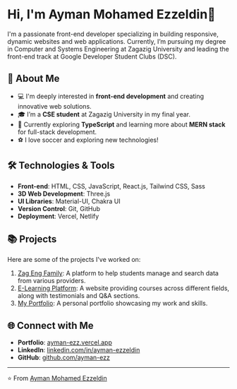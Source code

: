 # Hi, I'm Ayman Mohamed Ezzeldin💚

I'm a passionate front-end developer specializing in building responsive, dynamic websites and web applications. Currently, I’m pursuing my degree in Computer and Systems Engineering at Zagazig University and leading the front-end track at Google Developer Student Clubs (DSC).

## 🚀 About Me

- 💻 I'm deeply interested in **front-end development** and creating innovative web solutions.
- 🎓 I’m a **CSE student** at Zagazig University in my final year.
- 🌱 Currently exploring **TypeScript** and learning more about **MERN stack** for full-stack development.
- ⚽ I love soccer and exploring new technologies!

## 🛠️ Technologies & Tools

- **Front-end**: HTML, CSS, JavaScript, React.js, Tailwind CSS, Sass
- **3D Web Development**: Three.js
- **UI Libraries**: Material-UI, Chakra UI
- **Version Control**: Git, GitHub
- **Deployment**: Vercel, Netlify

## 📚 Projects

Here are some of the projects I've worked on:

1. [Zag Eng Family](https://zag-eng-family.vercel.app/): A platform to help students manage and search data from various providers.
2. [E-Learning Platform](https://e-learning-app-six.vercel.app/): A website providing courses across different fields, along with testimonials and Q&A sections.
3. [My Portfolio](https://ayman-ezz.vercel.app/): A personal portfolio showcasing my work and skills.

## 🌐 Connect with Me

- **Portfolio**: [ayman-ezz.vercel.app](https://ayman-ezz.vercel.app/)
- **LinkedIn**: [linkedin.com/in/ayman-ezzeldin](https://linkedin.com/in/ayman-ezzeldin)
- **GitHub**: [github.com/ayman-ezz](https://github.com/ayman-ezz)

---

⭐️ From [Ayman Mohamed Ezzeldin](https://github.com/ayman-ezz)
